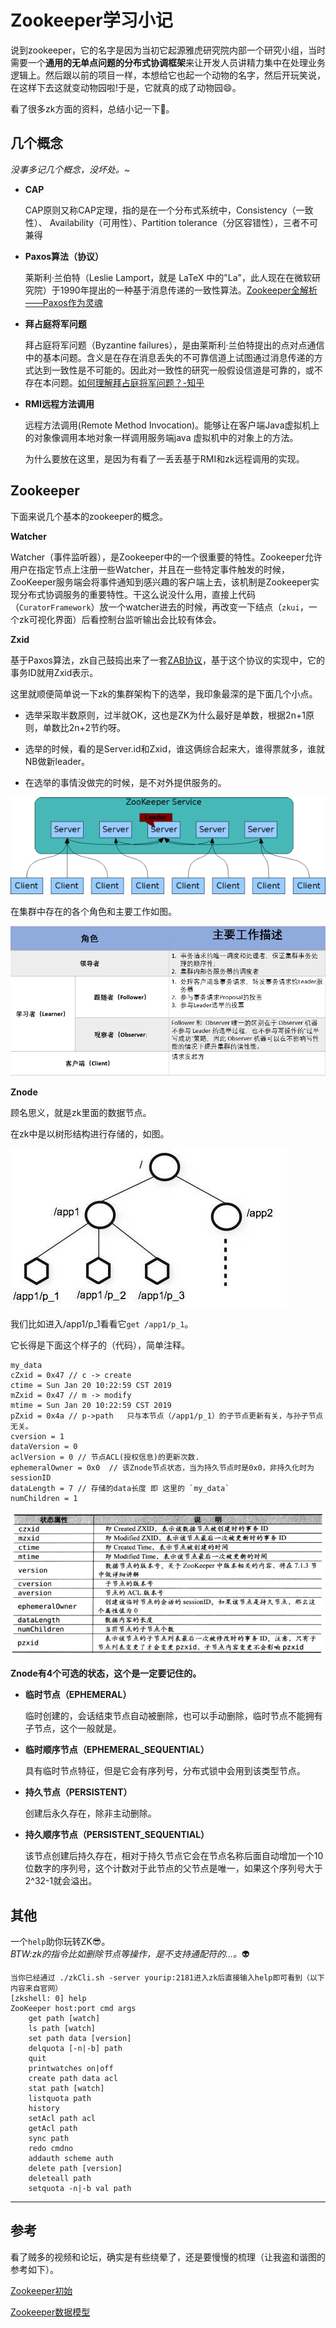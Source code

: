 # Zookeeper学习小记

​        说到zookeeper，它的名字是因为当初它起源雅虎研究院内部一个研究小组，当时需要一个**通用的无单点问题的分布式协调框架**来让开发人员讲精力集中在处理业务逻辑上。然后跟以前的项目一样，本想给它也起一个动物的名字，然后开玩笑说，在这样下去这就变动物园啦!于是，它就真的成了动物园:smile:。

看了很多zk方面的资料，总结小记一下:rainbow:。

## 几个概念

*没事多记几个概念，没坏处。~*

- **CAP**   

  CAP原则又称CAP定理，指的是在一个分布式系统中，Consistency（一致性）、 Availability（可用性）、Partition tolerance（分区容错性），三者不可兼得

- **Paxos算法（协议）**

   莱斯利·兰伯特（Leslie Lamport，就是 LaTeX 中的"La"，此人现在在微软研究院）于1990年提出的一种基于消息传递的一致性算法。[Zookeeper全解析——Paxos作为灵魂](<https://www.douban.com/note/208430424/>)

- **拜占庭将军问题**

  拜占庭将军问题（Byzantine failures），是由莱斯利·兰伯特提出的点对点通信中的基本问题。含义是在存在消息丢失的不可靠信道上试图通过消息传递的方式达到一致性是不可能的。因此对一致性的研究一般假设信道是可靠的，或不存在本问题。[如何理解拜占庭将军问题？-知乎](https://www.zhihu.com/question/23167269/answer/134000043)

- **RMI远程方法调用**

  远程方法调用(Remote Method Invocation)。能够让在客户端Java虚拟机上的对象像调用本地对象一样调用服务端java 虚拟机中的对象上的方法。

  为什么要放在这里，是因为有看了一丢丢基于RMI和zk远程调用的实现。



## Zookeeper

下面来说几个基本的zookeeper的概念。

**Watcher**

Watcher（事件监听器），是Zookeeper中的一个很重要的特性。Zookeeper允许用户在指定节点上注册一些Watcher，并且在一些特定事件触发的时候，ZooKeeper服务端会将事件通知到感兴趣的客户端上去，该机制是Zookeeper实现分布式协调服务的重要特性。干这么说没什么用，直接上代码（`CuratorFramework`）放一个watcher进去的时候，再改变一下结点（`zkui`，一个zk可视化界面）后看控制台监听输出会比较有体会。

**Zxid**

基于Paxos算法，zk自己鼓捣出来了一套[ZAB协议](<https://www.cnblogs.com/stateis0/p/9062133.html>)，基于这个协议的实现中，它的事务ID就用Zxid表示。

这里就顺便简单说一下zk的集群架构下的选举，我印象最深的是下面几个小点。

- 选举采取半数原则，过半就OK，这也是ZK为什么最好是单数，根据2n+1原则，单数比2n+2节约呀。

- 选举的时候，看的是Server.id和Zxid，谁这俩综合起来大，谁得票就多，谁就NB做新leader。

- 在选举的事情没做完的时候，是不对外提供服务的。

  

![集群架构](_media\20190515-01.png)



在集群中存在的各个角色和主要工作如图。

![集群角色](_media\20190515-04.png)



**Znode**

顾名思义，就是zk里面的数据节点。

在zk中是以树形结构进行存储的，如图。

![树形结构](_media\20190515-02.png)



我们比如进入/app1/p_1看看它`get /app1/p_1`。

它长得是下面这个样子的（代码），简单注释。

```
my_data
cZxid = 0x47 // c -> create   
ctime = Sun Jan 20 10:22:59 CST 2019
mZxid = 0x47 // m -> modify
mtime = Sun Jan 20 10:22:59 CST 2019
pZxid = 0x4a // p->path   只与本节点（/app1/p_1）的子节点更新有关，与孙子节点无关。
cversion = 1    
dataVersion = 0
aclVersion = 0 // 节点ACL(授权信息)的更新次数.
ephemeralOwner = 0x0  // 该Znode节点状态，当为持久节点时是0x0，非持久化时为sessionID
dataLength = 7 // 存储的data长度 即 这里的 `my_data`
numChildren = 1
```

![](_media\20190515-03.png)

**Znode有4个可选的状态，这个是一定要记住的。**

- **临时节点（EPHEMERAL）**

  临时创建的，会话结束节点自动被删除，也可以手动删除，临时节点不能拥有子节点，这个一般就是。

- **临时顺序节点（EPHEMERAL_SEQUENTIAL）**

  具有临时节点特征，但是它会有序列号，分布式锁中会用到该类型节点。

- **持久节点（PERSISTENT）**

  创建后永久存在，除非主动删除。

- **持久顺序节点（PERSISTENT_SEQUENTIAL）**

  该节点创建后持久存在，相对于持久节点它会在节点名称后面自动增加一个10位数字的序列号，这个计数对于此节点的父节点是唯一，如果这个序列号大于2^32-1就会溢出。





## 其他

一个`help`助你玩转ZK:sunglasses:。  
*BTW:zk的指令比如删除节点等操作，是不支持通配符的...。*:alien:

```
当你已经通过 ./zkCli.sh -server yourip:2181进入zk后直接输入help即可看到（以下内容来自官网）
[zkshell: 0] help
ZooKeeper host:port cmd args
    get path [watch]
    ls path [watch]
    set path data [version]
    delquota [-n|-b] path
    quit
    printwatches on|off
    create path data acl
    stat path [watch]
    listquota path
    history
    setAcl path acl
    getAcl path
    sync path
    redo cmdno
    addauth scheme auth
    delete path [version]
    deleteall path
    setquota -n|-b val path

```

-----

## 参考

看了贼多的视频和论坛，确实是有些绕晕了，还是要慢慢的梳理（让我盗和谐图的参考如下）。

[Zookeeper初始](<https://github.com/Snailclimb/JavaGuide/blob/master/docs/system-design/framework/ZooKeeper.md>)

[Zookeeper数据模型]([https://github.com/Snailclimb/JavaGuide/blob/master/docs/system-design/framework/ZooKeeper%E6%95%B0%E6%8D%AE%E6%A8%A1%E5%9E%8B%E5%92%8C%E5%B8%B8%E8%A7%81%E5%91%BD%E4%BB%A4.md](https://github.com/Snailclimb/JavaGuide/blob/master/docs/system-design/framework/ZooKeeper数据模型和常见命令.md))

